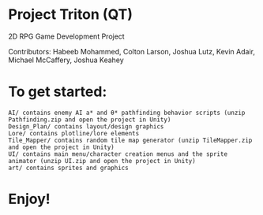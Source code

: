 # Project Triton (QT)
2D RPG Game Development Project

Contributors: Habeeb Mohammed, Colton Larson, Joshua Lutz, Kevin Adair, Michael McCaffery, Joshua Keahey

# To get started:
    AI/ contains enemy AI a* and θ* pathfinding behavior scripts (unzip Pathfinding.zip and open the project in Unity)
    Design_Plan/ contains layout/design graphics
    Lore/ contains plotline/lore elements
    Tile_Mapper/ contains random tile map generator (unzip TileMapper.zip and open the project in Unity)
    UI/ contains main menu/character creation menus and the sprite animator (unzip UI.zip and open the project in Unity)
    art/ contains sprites and graphics
    
# Enjoy!
    
